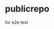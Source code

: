 # publicrepo
for e2e test
































































































































































































































































































































































































































































































































































































































































































































































































































































